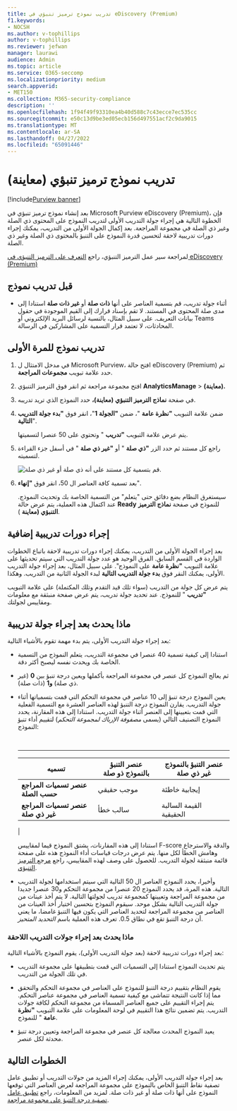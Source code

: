 ```yaml
---
title: تدريب نموذج ترميز تنبؤي في eDiscovery (Premium)
f1.keywords:
- NOCSH
ms.author: v-tophillips
author: v-tophillips
ms.reviewer: jefwan
manager: laurawi
audience: Admin
ms.topic: article
ms.service: O365-seccomp
ms.localizationpriority: medium
search.appverid:
- MET150
ms.collection: M365-security-compliance
description: ''
ms.openlocfilehash: 1f94f49f93310ea4b40d588c7c43ecce7ec535cc
ms.sourcegitcommit: e50c13d9be3ed05ecb156d497551acf2c9da9015
ms.translationtype: MT
ms.contentlocale: ar-SA
ms.lasthandoff: 04/27/2022
ms.locfileid: "65091446"
---
```

# <a name="train-a-predictive-coding-model-preview"></a>تدريب نموذج ترميز تنبؤي (معاينة)

[!include[Purview banner](../includes/purview-rebrand-banner.md)]

بعد إنشاء نموذج ترميز تنبؤي في Microsoft Purview eDiscovery (Premium)، فإن الخطوة التالية هي إجراء جولة التدريب الأولى لتدريب النموذج على المحتوى ذي الصلة وغير ذي الصلة في مجموعة المراجعة. بعد إكمال الجولة الأولى من التدريب، يمكنك إجراء دورات تدريبية لاحقة لتحسين قدرة النموذج على التنبؤ بالمحتوى ذي الصلة وغير ذي الصلة.

لمراجعة سير عمل الترميز التنبؤي، راجع [التعرف على الترميز التنبؤي في eDiscovery (Premium)](predictive-coding-overview.md#the-predictive-coding-workflow)

## <a name="before-you-train-a-model"></a>قبل تدريب نموذج

- أثناء جولة تدريب، قم بتسمية العناصر على أنها **ذات صلة** أو **غير ذات صلة** استنادا إلى مدى صلة المحتوى في المستند. لا تقم بإسناد قرارك إلى القيم الموجودة في حقول بيانات التعريف. على سبيل المثال، بالنسبة لرسائل البريد الإلكتروني أو Teams المحادثات، لا تعتمد قرار التسمية على المشاركين في الرسالة.

## <a name="train-a-model-for-the-first-time"></a>تدريب نموذج للمرة الأولى

1. في مدخل الامتثال ل Microsoft Purview، افتح حالة eDiscovery (Premium) ثم حدد علامة تبويب **مجموعات المراجعة**.

2. افتح مجموعة مراجعة ثم انقر فوق الترميز التنبؤي **AnalyticsManage** >  **(معاينة).**

3. في صفحة **نماذج الترميز التنبؤي (معاينة)،** حدد النموذج الذي تريد تدريبه.

4. ضمن علامة التبويب **"نظرة عامة** "، ضمن **"الجولة 1**"، انقر فوق **"بدء جولة التدريب التالية**".

   يتم عرض علامة التبويب **"تدريب** " وتحتوي على 50 عنصرا لتسميتها.

5. راجع كل مستند ثم حدد الزر **"ذي صلة** " أو **"غير ذي صلة** " في أسفل جزء القراءة لتسميته.

   ![قم بتسمية كل مستند على أنه ذي صلة أو غير ذي صلة.](..\media\TrainModel1.png)

6. بعد تسمية كافة العناصر ال 50، انقر فوق **"إنهاء**".

    سيستغرق النظام بضع دقائق حتى "يتعلم" من التسمية الخاصة بك وتحديث النموذج. عند اكتمال هذه العملية، يتم عرض حالة **Ready** للنموذج في صفحة **نماذج الترميز التنبؤي (معاينة** ).

## <a name="perform-additional-training-rounds"></a>إجراء دورات تدريبية إضافية

بعد إجراء الجولة الأولى من التدريب، يمكنك إجراء دورات تدريبية لاحقة باتباع الخطوات الواردة في القسم السابق. الفرق الوحيد هو عدد جولة التدريب التي سيتم تحديثها على علامة التبويب **"نظرة عامة** على النموذج". على سبيل المثال، بعد إجراء جولة التدريب الأولى، يمكنك النقر فوق **بدء جولة التدريب التالية** لبدء الجولة الثانية من التدريب. وهكذا.

يتم عرض كل جولة من التدريب (سواء تلك قيد التقدم وتلك المكتملة) على علامة التبويب **"تدريب** " للنموذج. عند تحديد جولة تدريب، يتم عرض صفحة منبثقة مع معلومات ومقاييس لجولتك.

## <a name="what-happens-after-you-perform-a-training-round"></a>ماذا يحدث بعد إجراء جولة تدريبية

بعد إجراء جولة التدريب الأولى، يتم بدء مهمة تقوم بالأشياء التالية:

- استنادا إلى كيفية تسمية 40 عنصرا في مجموعة التدريب، يتعلم النموذج من التسمية الخاصة بك ويحدث نفسه ليصبح أكثر دقة.

- ثم يعالج النموذج كل عنصر في مجموعة المراجعة بأكملها ويعين درجة تنبؤ بين **0** (غير ذي صلة) **و1** (ذات صلة).

- يعين النموذج درجة تنبؤ إلى 10 عناصر في مجموعة التحكم التي قمت بتسمياتها أثناء جولة التدريب. يقارن النموذج درجة التنبؤ لهذه العناصر العشرة مع التسمية الفعلية التي قمت بتعيينها إلى العنصر أثناء جولة التدريب. استنادا إلى هذه المقارنة، يحدد النموذج التصنيف التالي (يسمى *مصفوفة الإرباك لمجموعة التحكم*) لتقييم أداء تنبؤ النموذج:

  <br>

  ****

  |تسميه|عنصر التنبؤ بالنموذج ذو صلة|عنصر التنبؤ بالنموذج غير ذي صلة|
  |---|---|---|
  |**عنصر تسميات المراجع حسب الصلة**|موجب حقيقي|إيجابية خاطئة|
  |**عنصر تسميات المراجع غير ذي صلة**|سالب خطأ|القيمة السالبة الحقيقية|
  |

  استنادا إلى هذه المقارنات، يشتق النموذج قيما لمقاييس F-score والدقة والاسترجاع وهامش الخطأ لكل منها. يتم عرض درجات قياسات أداء النموذج هذه على صفحة قائمة منبثقة لجولة التدريب. للحصول على وصف لهذه المقاييس، راجع [مرجع الترميز التنبؤي](predictive-coding-reference.md).

- وأخيرا، يحدد النموذج العناصر ال 50 التالية التي سيتم استخدامها لجولة التدريب التالية. هذه المرة، قد يحدد النموذج 20 عنصرا من مجموعة التحكم و30 عنصرا جديدا من مجموعة المراجعة وتعيينها كمجموعة تدريب لجولتها التالية. لا يتم أخذ عينات من جولة التدريب التالية بشكل موحد. سيقوم النموذج بتحسين اختيار أخذ العينات من العناصر من مجموعة المراجعة لتحديد العناصر التي يكون فيها التنبؤ غامضا، ما يعني أن درجة التنبؤ تقع في نطاق 0.5. تعرف هذه العملية باسم *التحديد المتحيز*.

### <a name="what-happens-after-you-perform-subsequent-training-rounds"></a>ماذا يحدث بعد إجراء جولات التدريب اللاحقة

بعد إجراء دورات تدريبية لاحقة (بعد جولة التدريب الأولى)، يقوم النموذج بالأشياء التالية:

- يتم تحديث النموذج استنادا إلى التسميات التي قمت بتطبيقها على مجموعة التدريب في تلك الجولة من التدريب.

- يقوم النظام بتقييم درجة التنبؤ للنموذج على العناصر في مجموعة التحكم والتحقق مما إذا كانت النتيجة تتماشى مع كيفية تسمية العناصر في مجموعة عناصر التحكم. يتم إجراء التقييم على جميع العناصر المسماة من مجموعة التحكم لكافة جولات التدريب. يتم تضمين نتائج هذا التقييم في لوحة المعلومات على علامة التبويب **"نظرة عامة** " للنموذج.

- يعيد النموذج المحدث معالجة كل عنصر في مجموعة المراجعة وتعيين درجة تنبؤ محدثة لكل عنصر.

## <a name="next-steps"></a>الخطوات التالية

بعد إجراء جولة التدريب الأولى، يمكنك إجراء المزيد من جولات التدريب أو تطبيق عامل تصفية نقاط التنبؤ الخاص بالنموذج على مجموعة المراجعة لعرض العناصر التي توقعها النموذج على أنها ذات صلة أو غير ذات صلة. لمزيد من المعلومات، راجع [تطبيق عامل تصفية درجة التنبؤ على مجموعة مراجعة](predictive-coding-apply-prediction-filter.md).
